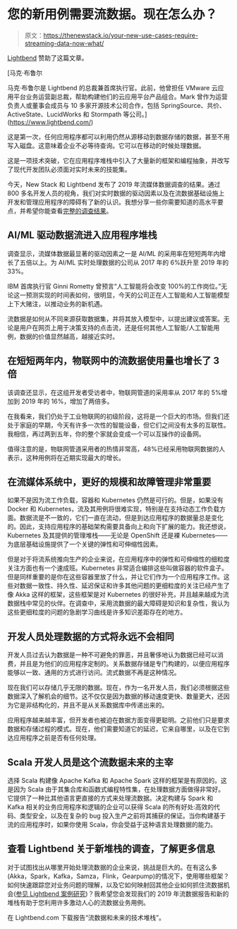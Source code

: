 # 您的新用例需要流数据。现在怎么办？

> 原文：<https://thenewstack.io/your-new-use-cases-require-streaming-data-now-what/>

[Lightbend](https://www.lightbend.com/) 赞助了这篇文章。

 [马克·布鲁尔

马克·布鲁尔是 Lightbend 的总裁兼首席执行官。此前，他曾担任 VMware 云应用平台业务运营副总裁，帮助构建他们的云应用平台产品组合。Mark 曾作为运营负责人或董事会成员与 10 多家开源技术公司合作，包括 SpringSource、共价、ActiveState、LucidWorks 和 Stormpath 等公司。](https://www.lightbend.com/) 

这是第一次，任何应用程序都可以利用仍然从源移动到数据存储的数据，甚至不用写入磁盘。这意味着企业不必等待查询。它可以在移动的时候处理数据。

这是一项技术突破，它在应用程序堆栈中引入了大量新的框架和编程抽象，并改写了现代开发团队必须面对实时未来的技能集。

今天，New Stack 和 Lightbend 发布了 2019 年流媒体数据调查的结果。通过 800 多名开发人员的视角，我们对实时数据的驱动因素以及在流数据基础设施上开发和管理应用程序的障碍有了新的认识。我想分享一些你需要知道的高水平要点，并希望你能查看[完整的调查结果](https://www.lightbend.com/white-papers-and-reports/survey-streaming-data-future-tech-stack)。

## AI/ML 驱动数据流进入应用程序堆栈

调查显示，流媒体数据最显著的驱动因素之一是 AI/ML 的采用率在短短两年内增长了五倍以上。为 AI/ML 实时处理数据的公司从 2017 年的 6%跃升至 2019 年的 33%。

IBM 首席执行官 Ginni Rometty 曾预言“人工智能将会改变 100%的工作岗位。”无论这一预测实现的时间表如何，很明显，今天的公司正在人工智能和人工智能模型上下大赌注，以推动业务的新机遇。

流数据是如何从不同来源获取数据集，并将其放入模型中，以提出建议或答案。无论是用户在网页上用于决策支持的点击流，还是任何其他人工智能/人工智能用例，数据的价值显然越高，越接近实时。

## 在短短两年内，物联网中的流数据使用量也增长了 3 倍

该调查还显示，在这组开发者受访者中，物联网管道的采用率从 2017 年的 5%增加到 2019 年的 16%，增加了两倍多。

在我看来，我们仍处于工业物联网的初级阶段，这将是一个巨大的市场。但我们还处于家庭的早期，今天有许多一次性的智能设备，但它们之间没有太多的互联性。我相信，再过两到五年，你的整个家就会变成一个可以互操作的设备网。

值得注意的是，物联网管道采用者的热情非常高，48%已经采用物联网数据的人表示，这种用例将在近期实现最大的增长。

## 在流媒体系统中，更好的规模和故障管理非常重要

如果不是因为流工作负载，容器和 Kubernetes 仍然是可行的。但是，如果没有 Docker 和 Kubernetes，流及其用例将很难实现，特别是在支持动态工作负载方面。数据流是不一致的，它们一直在流动，但是到达应用程序的数据量总是变化的。因此，支持应用程序的基础架构需要具备向上和向下扩展的能力。我还想说，Kubernetes 及其提供的管理堆栈——无论是 OpenShift 还是裸 Kubernetes——为底层基础设施提供了一个关键的弹性和可伸缩性因素。

但是对于将流系统推向生产的企业来说，在应用程序中的弹性和可伸缩性的细粒度关注方面也有一个速成班。Kubernetes 非常适合编排这些叫做容器的软件盒子。但是同样重要的是你在这些容器里放了什么，并让它们作为一个应用程序工作。这些对数据一致性、持久性、延迟保证和许多其他问题的更细粒度的关注已经产生了像 Akka 这样的框架，这些框架是对 Kubernetes 的很好补充，并且越来越成为流数据栈中常见的伙伴。在调查中，采用流数据的最大障碍是知识和复杂性，我认为这些更细粒度的问题的急剧学习曲线是许多知识差距存在的地方。

## 开发人员处理数据的方式将永远不会相同

开发人员过去认为数据是一种不可避免的罪恶，并且奢侈地认为数据已经可以消费，并且是为他们的应用程序定制的。关系数据存储是专门构建的，以便应用程序能够以一致、通用的方式进行访问。流式数据不再是这种情况。

现在我们可以存储几乎无限的数据。现在，作为一名开发人员，我们必须根据这些数据深入了解机会的细节。这不仅仅是因为数据的移动速度更快、数量更大，还因为它是非结构化的，并且不是从关系数据库中传递出来的。

应用程序越来越丰富，但开发者也被迫在数据方面变得更聪明。之前他们只是要求数据和存储过程的模式。现在，他们需要知道它的延迟，它来自哪里，以及在它到达应用程序之前是否有任何处理。

## Scala 开发人员是这个流数据未来的主宰

选择 Scala 构建像 Apache Kafka 和 Apache Spark 这样的框架是有原因的。这是因为 Scala 由于其集合库和函数式编程特性集，在处理数据方面做得非常好。它提供了一种比其他语言更直接的方式来处理流数据。决定构建与 Spark 和 Kafka 相关的业务应用程序和逻辑的企业可以获得 Scala 的所有好处:高效的代码、类型安全，以及在复杂的 bug 投入生产之前将其捕获的保证。当你构建基于流的应用程序时，如果你使用 Scala，你会受益于这种语言处理数据的能力。

## 查看 Lightbend 关于新堆栈的调查，了解更多信息

对于试图找出从哪里开始处理流数据的企业来说，挑战是巨大的。在有这么多(Akka，Spark，Kafka，Samza，Flink，Gearpump)的情况下，使用哪些框架？如何快速跟踪您对业务问题的理解，以及它如何映射回其他企业如何抓住流数据机会([参见 Lightbend 案例研究](https://www.lightbend.com/case-studies))？我希望您会发现我们的 2019 年流数据报告和新的堆栈有助于您利用许多激动人心的流数据业务用例。

在 Lightbend.com 下载报告“流数据和未来的技术堆栈”。

<svg xmlns:xlink="http://www.w3.org/1999/xlink" viewBox="0 0 68 31" version="1.1"><title>Group</title> <desc>Created with Sketch.</desc></svg>